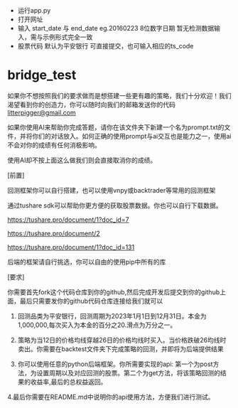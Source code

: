 - 运行app.py
- 打开网址
- 输入 start_date 与 end_date eg.20160223
  8位数字日期 暂无检测数据输入，需与示例形式完全一致
- 股票代码 默认为平安银行 可直接提交，也可输入相应的ts_code 









# bridge_test
如果你不想按照我们的要求做而是想搭建一些更有趣的策略，我们十分欢迎！我们渴望看到你的创造力，你可以随时向我们的邮箱发送你的代码 litterpigger@gmail.com

如果你使用AI来帮助你完成答题，请你在该文件夹下新建一个名为prompt.txt的文件，并将你们的对话放入。如何正确的使用prompt与ai交互也是能力之一，使用ai不会对你的成绩有任何消极影响。

使用AI却不按上面这么做我们则会直接取消你的成绩。


[前置]

回测框架你可以自行搭建，也可以使用vnpy或backtrader等常用的回测框架

通过tushare sdk可以帮助你更方便的获取股票数据。你也可以自行下载数据。

https://tushare.pro/document/1?doc_id=7

https://tushare.pro/document/2

https://tushare.pro/document/1?doc_id=131

后端的框架请自行挑选，你可以自由的使用pip中所有的库


[要求]

你需要首先fork这个代码仓库到你的github,然后完成开发后提交到你的github上面，最后只需要发你的github代码仓库连接给我们就可以


1. 回测品类为平安银行，回测周期为2023年1月1日到12月31日。本金为1,000,000,每次买入为本金的百分之20.滑点为万分之一。 


2. 策略为当12日的价格均线穿越26日的价格均线时买入。当价格跌破26均线时卖出。你需要在backtest文件夹下完成策略的回测，并即将为后端提供结果


3. 你可以使用任意的python后端框架。你所需要实现的api: 第一个为post方法，为设置周期以及对应回测的股票。第二个为get方法，将该策略回测的结果的收益率,最后的总权益返回。


4.最后你需要在README.md中说明你的api使用方法，方便我们进行测试。



